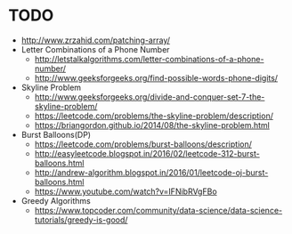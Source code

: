 # TODO

* <http://www.zrzahid.com/patching-array/>
* Letter Combinations of a Phone Number
    * <http://letstalkalgorithms.com/letter-combinations-of-a-phone-number/>
    * <http://www.geeksforgeeks.org/find-possible-words-phone-digits/>
* Skyline Problem
    * <http://www.geeksforgeeks.org/divide-and-conquer-set-7-the-skyline-problem/>
    * <https://leetcode.com/problems/the-skyline-problem/description/>
    * <https://briangordon.github.io/2014/08/the-skyline-problem.html>
* Burst Balloons(DP)
    * <https://leetcode.com/problems/burst-balloons/description/>
    * <http://easyleetcode.blogspot.in/2016/02/leetcode-312-burst-balloons.html>
    * <http://andrew-algorithm.blogspot.in/2016/01/leetcode-oj-burst-balloons.html>
    * <https://www.youtube.com/watch?v=IFNibRVgFBo>
* Greedy Algorithms
    * <https://www.topcoder.com/community/data-science/data-science-tutorials/greedy-is-good/>
